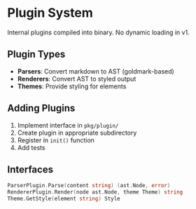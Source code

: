 # Plugin System

Internal plugins compiled into binary. No dynamic loading in v1.

## Plugin Types
- **Parsers**: Convert markdown to AST (goldmark-based)
- **Renderers**: Convert AST to styled output  
- **Themes**: Provide styling for elements

## Adding Plugins
1. Implement interface in `pkg/plugin/`
2. Create plugin in appropriate subdirectory
3. Register in `init()` function
4. Add tests

## Interfaces
```go
ParserPlugin.Parse(content string) (ast.Node, error)
RendererPlugin.Render(node ast.Node, theme Theme) string
Theme.GetStyle(element string) Style
```